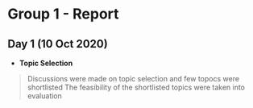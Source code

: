 # Group 1 - Report

## Day 1 (10 Oct 2020)

- **Topic Selection**
> Discussions were made on topic selection and few topocs were shortlisted
> The feasibility of the shortlisted topics were taken into evaluation


